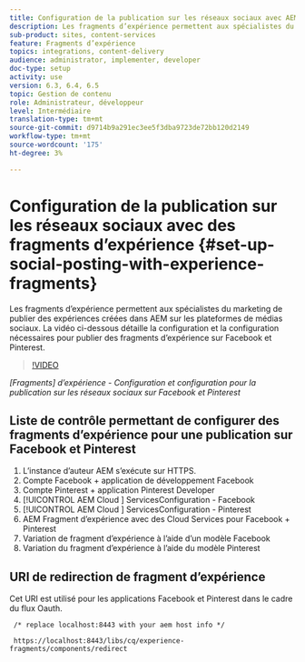 ```yaml
---
title: Configuration de la publication sur les réseaux sociaux avec AEM fragments d’expérience
description: Les fragments d’expérience permettent aux spécialistes du marketing de publier des expériences créées dans AEM sur les plateformes de médias sociaux. La vidéo ci-dessous détaille la configuration et la configuration nécessaires pour publier des fragments d’expérience sur Facebook et Pinterest.
sub-product: sites, content-services
feature: Fragments d’expérience
topics: integrations, content-delivery
audience: administrator, implementer, developer
doc-type: setup
activity: use
version: 6.3, 6.4, 6.5
topic: Gestion de contenu
role: Administrateur, développeur
level: Intermédiaire
translation-type: tm+mt
source-git-commit: d9714b9a291ec3ee5f3dba9723de72bb120d2149
workflow-type: tm+mt
source-wordcount: '175'
ht-degree: 3%

---
```



# Configuration de la publication sur les réseaux sociaux avec des fragments d’expérience {#set-up-social-posting-with-experience-fragments}

Les fragments d’expérience permettent aux spécialistes du marketing de publier des expériences créées dans AEM sur les plateformes de médias sociaux. La vidéo ci-dessous détaille la configuration et la configuration nécessaires pour publier des fragments d’expérience sur Facebook et Pinterest.

>[!VIDEO](https://video.tv.adobe.com/v/20592/?quality=9&learn=on)

*[Fragments]  d’expérience - Configuration et configuration pour la publication sur les réseaux sociaux sur Facebook et Pinterest*

## Liste de contrôle permettant de configurer des fragments d’expérience pour une publication sur Facebook et Pinterest

1. L’instance d’auteur AEM s’exécute sur HTTPS.
2. Compte Facebook + application de développement Facebook
3. Compte Pinterest + application Pinterest Developer
4. [!UICONTROL AEM Cloud ] ServicesConfiguration - Facebook
5. [!UICONTROL AEM Cloud ] ServicesConfiguration - Pinterest
6. AEM Fragment d’expérience avec des Cloud Services pour Facebook + Pinterest
7. Variation de fragment d’expérience à l’aide d’un modèle Facebook
8. Variation du fragment d’expérience à l’aide du modèle Pinterest

## URI de redirection de fragment d’expérience

Cet URI est utilisé pour les applications Facebook et Pinterest dans le cadre du flux Oauth.

```plain
 /* replace localhost:8443 with your aem host info */

 https://localhost:8443/libs/cq/experience-fragments/components/redirect
```

